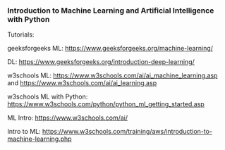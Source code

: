 ### Introduction to Machine Learning and Artificial Intelligence with Python

Tutorials:

geeksforgeeks ML: https://www.geeksforgeeks.org/machine-learning/

DL: https://www.geeksforgeeks.org/introduction-deep-learning/

w3schools ML: https://www.w3schools.com/ai/ai_machine_learning.asp and https://www.w3schools.com/ai/ai_learning.asp

w3schools ML with Python: https://www.w3schools.com/python/python_ml_getting_started.asp

ML Intro: https://www.w3schools.com/ai/

Intro to ML: https://www.w3schools.com/training/aws/introduction-to-machine-learning.php
